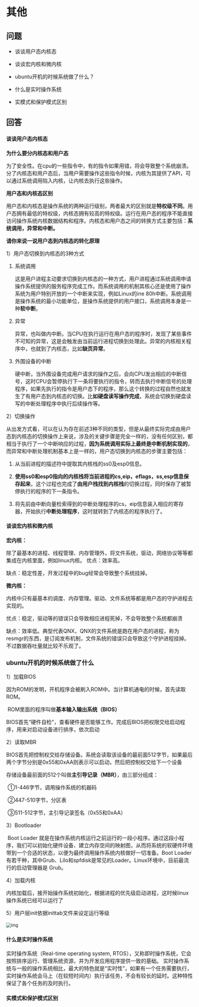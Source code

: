 # 其他

## 问题

* 谈谈用户态内核态

* 谈谈宏内核和微内核

* ubuntu开机的时候系统做了什么？

* 什么是实时操作系统

* 实模式和保护模式区别

	



## 回答

#### 谈谈用户态内核态

**为什么要分内核态和用户态**

为了安全性。在cpu的一些指令中，有的指令如果用错，将会导致整个系统崩溃。分了内核态和用户态后，当用户需要操作这些指令时候，内核为其提供了API，可以通过系统调用陷入内核，让内核去执行这些操作。



**用户态和内核态区别**

用户态和内核态是操作系统的两种运行级别，两者最大的区别就是**特权级不同**。用户态拥有最低的特权级，内核态拥有较高的特权级。运行在用户态的程序不能直接访问操作系统内核数据结构和程序。内核态和用户态之间的转换方式主要包括：**系统调用，异常和中断。**



**请你来说一说用户态到内核态的转化原理**

1）用户态切换到内核态的3种方式

1. 系统调用

	这是用户进程主动要求切换到内核态的一种方式，用户进程通过系统调用申请操作系统提供的服务程序完成工作。而系统调用的机制其核心还是使用了操作系统为用户特别开放的一个中断来实现，例如Linux的ine 80h中断。系统调用是操作系统的最小功能单位，是操作系统提供的用户接口，系统调用本身是一种**软中断**。

2. 异常

	异常，也叫做内中断。当CPU在执行运行在用户态的程序时，发现了某些事件不可知的异常，这是会触发由当前运行进程切换到处理此。异常的内核相关程序中，也就到了内核态，比如**缺页异常**。

3. 外围设备的中断

	硬中断，当外围设备完成用户请求的操作之后，会向CPU发出相应的中断信号，这时CPU会暂停执行下一条将要执行的指令，转而去执行中断信号的处理程序，如果先执行的指令是用户态下的程序，那么这个转换的过程自然也就发生了有用户态到内核态的切换。比**如硬盘读写操作完成**，系统会切换到硬盘读写的中断处理程序中执行后续操作等。

2）切换操作

从出发方式看，可以在认为存在前述3种不同的类型，但是从最终实际完成由用户态到内核态的切换操作上来说，涉及的关键步骤是完全一样的，没有任何区别，都相当于执行了一个中断响应的过程，**因为系统调用实际上最终是中断机制实现的**，而异常和中断处理机制基本上是一样的，用户态切换到内核态的步骤主要包括：

1. 从当前进程的描述符中提取其内核栈的ss0及esp0信息。

2. **使用ss0和esp0指向的内核栈将当前进程的cs,eip，eflags，ss,esp信息保存起来**，这个过程也完成了**由用户栈找到内核栈**的切换过程，同时保存了被暂停执行的程序的下一条指令。

3. 将先前由中断向量检索得到的中断处理程序的cs，eip信息装入相应的寄存器，开始执行**中断处理程序**，这时就转到了内核态的程序执行了。

#### 谈谈宏内核和微内核

**宏内核：**

除了最基本的进程、线程管理、内存管理外，将文件系统，驱动，网络协议等等都集成在内核里面，例如linux内核。
优点：效率高。

缺点：稳定性差，开发过程中的bug经常会导致整个系统挂掉。

**微内核：**

内核中只有最基本的调度、内存管理。驱动、文件系统等都是用户态的守护进程去实现的。

优点：稳定，驱动等的错误只会导致相应进程死掉，不会导致整个系统都崩溃

缺点：效率低。典型代表QNX，QNX的文件系统是跑在用户态的进程，称为resmgr的东西，是订阅发布机制，文件系统的错误只会导致这个守护进程挂掉。不过数据吞吐量就比较不乐观了。



### ubuntu开机的时候系统做了什么

1）加载BIOS

​	    因为ROM的发明，开机程序会被刷入ROM中。当计算机通电的时候，首先读取ROM。

​		ROM里面的程序叫做**基本输入输出系统（BIOS）**

​		BIOS首先“硬件自检”，查看硬件是否能够工作。完成后BIOS把权限交给启动程序，用来对启动设备进行排序，依次启动

2）读取MBR

​		BIOS首先把控制权交给存储设备。系统会读取该设备的最前面512字节，如果最后两个字节分别是0x55和0xAA则表示可以启动，然后把控制权交给下一个设备

​		存储设备最前面的512个叫做**主引导记录（MBR）**，由三部分组成：

​				①1-446字节，调用操作系统的机器码

​				②447-510字节，分区表

​				③511-512字节，主引导记录签名（0x55和0xAA）

3）Bootloader

​		 Boot Loader 就是在操作系统内核运行之前运行的一段小程序。通过这段小程序，我们可以初始化硬件设备、建立内存空间的映射图，从而将系统的软硬件环境带到一个合适的状态，以便为最终调用操作系统内核做好一切准备。Boot Loader有若干种，其中Grub、Lilo和spfdisk是常见的Loader。Linux环境中，目前最流行的启动管理器是 Grub。

4）加载内核

​		内核加载后，接开始操作系统初始化，根据进程的优先级启动进程，这时候linux操作系统已经可以运行了

5）用户层init依据inittab文件来设定运行等级

​		<img src="https://s2.loli.net/2022/01/18/Fg8kXYQtSjJ6uVx.png" alt="img" style="zoom: 80%;" />



#### 什么是实时操作系统

实时操作系统（Real-time operating system, RTOS），又称即时操作系统，它会按照排序运行、管理系统资源，并为开发应用程序提供一致的基础。 实时操作系统与一般的操作系统相比，最大的特色就是“实时性”，如果有一个任务需要执行，实时操作系统会马上（在较短时间内）执行该任务，不会有较长的延时。这种特性保证了各个任务的及时执行。



#### 实模式和保护模式区别